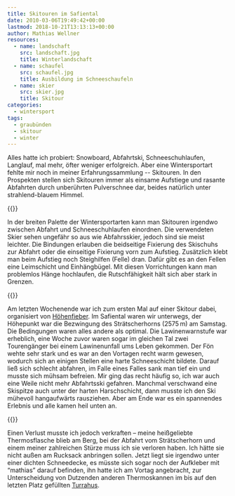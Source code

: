 ```yaml
---
title: Skitouren im Safiental
date: 2010-03-06T19:49:42+00:00
lastmod: 2018-10-21T13:13:13+00:00
author: Mathias Wellner
resources:
  - name: landschaft
    src: landschaft.jpg
    title: Winterlandschaft
  - name: schaufel
    src: schaufel.jpg
    title: Ausbildung im Schneeschaufeln
  - name: skier
    src: skier.jpg
    title: Skitour
categories:
  - wintersport
tags:
  - graubünden
  - skitour
  - winter
---
```

Alles hatte ich probiert: Snowboard, Abfahrtski, Schneeschuhlaufen, Langlauf, mal mehr, öfter weniger erfolgreich. Aber eine Wintersportart fehlte mir noch in meiner Erfahrungssammlung -- Skitouren. In den Prospekten stellen sich Skitouren immer als einsame Aufstiege und rasante Abfahrten durch unberührten Pulverschnee dar, beides natürlich unter strahlend-blauem Himmel. 
<!--more-->

{{<responsive-image name="skier">}}

In der breiten Palette der Wintersportarten kann man Skitouren irgendwo zwischen Abfahrt und Schneeschuhlaufen einordnen. Die verwendeten Skier sehen ungefähr so aus wie Abfahrsskier, jedoch sind sie meist leichter. Die Bindungen erlauben die beidseitige Fixierung des Skischuhs zur Abfahrt oder die einseitige Fixierung vorn zum Aufstieg. Zusätzlich klebt man beim Aufstieg noch Steighilfen (Felle) dran. Dafür gibt es an den Fellen eine Leimschicht und Einhängbügel. Mit diesen Vorrichtungen kann man problemlos Hänge hochlaufen, die Rutschfähigkeit hält sich aber stark in Grenzen. 

{{<responsive-image name="landschaft">}}

Am letzten Wochenende war ich zum ersten Mal auf einer Skitour dabei, organisiert von [Höhenfieber](http://www.hoehenfieber.ch/). Im Safiental waren wir unterwegs, der Höhepunkt war die Bezwingung des Strätscherhorns (2575&thinsp;m) am Samstag. Die Bedingungen waren alles andere als optimal. Die Lawinenwarnstufe war erheblich, eine Woche zuvor waren sogar im gleichen Tal zwei Tourengänger bei einem Lawinenunfall ums Leben gekommen. Der Fön wehte sehr stark und es war an den Vortagen recht warm gewesen, wodurch sich an einigen Stellen eine harte Schneeschicht bildete. Darauf ließ sich schlecht abfahren, im Falle eines Falles sank man tief ein und musste sich mühsam befreien. Mir ging das recht häufig so, ich war auch eine Weile nicht mehr Abfahrtsski gefahren. Manchmal verschwand eine Skispitze auch unter der harten Harschschicht, dann musste ich den Ski mühevoll hangaufwärts rausziehen. Aber am Ende war es ein spannendes Erlebnis und alle kamen heil unten an. 

{{<responsive-image name="schaufel">}}

Einen Verlust musste ich jedoch verkraften &ndash; meine heißgeliebte Thermosflasche blieb am Berg, bei der Abfahrt vom Strätscherhorn und einem meiner zahlreichen Stürze muss ich sie verloren haben. Ich hätte sie nicht außen am Rucksack anbringen sollen. Jetzt liegt sie irgendwo unter einer dichten Schneedecke, es müsste sich sogar noch der Aufkleber mit &#8220;mathias&#8221; darauf befinden, ihn hatte ich am Vortag angebracht, zur Unterscheidung von Dutzenden anderen Thermoskannen im bis auf den letzten Platz gefüllten [Turrahus](http://www.turrahus.ch/).